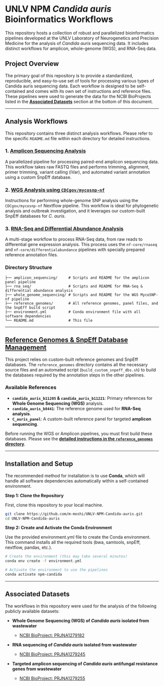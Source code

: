 # UNLV NPM *Candida auris* Bioinformatics Workflows

This repository hosts a collection of robust and parallelized bioinformatics pipelines developed at the UNLV Laboratory of Neurogenetics and Precision Medicine for the analysis of *Candida auris* sequencing data. It includes distinct workflows for amplicon, whole-genome (WGS), and RNA-Seq data.

## Project Overview

The primary goal of this repository is to provide a standardized, reproducible, and easy-to-use set of tools for processing various types of Candida auris sequencing data. Each workflow is designed to be self-contained and comes with its own set of instructions and reference files. 
These pipelines were used to generate the data for the NCBI BioProjects listed in the **[Associated Datasets](#associated-datasets)** section at the bottom of this document.

---

## Analysis Workflows

This repository contains three distinct analysis workflows. Please refer to the specific `README.md` file within each directory for detailed instructions.

### 1. [Amplicon Sequencing Analysis](./amplicon_sequencing/)

A parallelized pipeline for processing paired-end amplicon sequencing data. This workflow takes raw FASTQ files and performs trimming, alignment, primer trimming, variant calling (iVar), and automated variant annotation using a custom SnpEff database.

### 2. [WGS Analysis using `CDCgov/mycosnp-nf`](./whole_genome_sequencing/)

Instructions for performing whole-genome SNP analysis using the `CDCgov/mycosnp-nf` Nextflow pipeline. This workflow is ideal for phylogenetic analysis and outbreak investigation, and it leverages our custom-built SnpEff databases for *C. auris*.

### 3. [RNA-Seq and Differential Abundance Analysis](./rna_seq/)

A multi-stage workflow to process RNA-Seq data, from raw reads to differential gene expression analysis. This process uses the `nf-core/rnaseq` and `nf-core/differentialabundance` pipelines with specially prepared reference annotation files.


### Directory Structure
```
├── amplicon_sequencing/     # Scripts and README for the amplicon panel pipeline
├── rna_seq/                 # Scripts and README for RNA-Seq & differential abundance analysis
├── whole_genome_sequencing/ # Scripts and README for the WGS MycoSNP-nf pipeline
├── reference_genomes/       # All reference genomes, panel files, and the SnpEff build script
├── environment.yml          # Conda environment file with all software dependencies
└── README.md                # This file
```


---


## [Reference Genomes & SnpEff Database Management](./reference_genomes/README.md)

This project relies on custom-built reference genomes and SnpEff databases. The `reference_genomes` directory contains all the necessary source files and an automated script (`build_custom_snpeff_dbs.sh`) to build the databases required by the annotation steps in the other pipelines.

### Available References

* **`candida_auris_b11205` & `candida_auris_b11221`**: Primary references for **Whole Genome Sequencing (WGS)** analysis.
* **`candida_auris_b8441`**: The reference genome used for **RNA-Seq analysis**.
* **`C_auris_panel`**: A custom-built reference panel for targeted **amplicon sequencing**.

Before running the WGS or Amplicon pipelines, you must first build these databases. Please see the **[detailed instructions in the `reference_genomes` directory](./reference_genomes/README.md)**.

---

## Installation and Setup

The recommended method for installation is to use **Conda**, which will handle all software dependencies automatically within a self-contained environment.

**Step 1: Clone the Repository**

First, clone this repository to your local machine.

```bash
git clone https://github.com/m-moshi/UNLV-NPM-Candida-auris.git
cd UNLV-NPM-Candida-auris
```

**Step 2: Create and Activate the Conda Environment**

Use the provided environment.yml file to create the Conda environment. This command installs all the required tools (bwa, samtools, snpEff, nextflow, pandas, etc.).

```bash
# Create the environment (this may take several minutes)
conda env create -f environment.yml

# Activate the environment to use the pipelines
conda activate npm-candida
```


---

## Associated Datasets

The workflows in this repository were used for the analysis of the following publicly available datasets:

* **Whole Genome Sequencing (WGS) of *Candida auris* isolated from wastewater**
    * [NCBI BioProject: PRJNA1279182](https://www.ncbi.nlm.nih.gov/bioproject/PRJNA1279182)

* **RNA sequencing of *Candida auris* isolated from wastewater**
    * [NCBI BioProject: PRJNA1279245](https://www.ncbi.nlm.nih.gov/bioproject/PRJNA1279245)

* **Targeted amplicon sequencing of *Candida auris* antifungal resistance genes from wastewater**
    * [NCBI BioProject: PRJNA1279255](https://www.ncbi.nlm.nih.gov/bioproject/PRJNA1279255)
